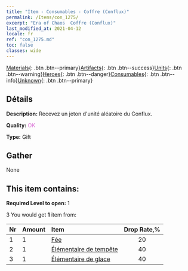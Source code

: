 ```yaml
---
title: "Item - Consumables - Coffre (Conflux)"
permalink: /Items/con_1275/
excerpt: "Era of Chaos  Coffre (Conflux)"
last_modified_at: 2021-04-12
locale: fr
ref: "con_1275.md"
toc: false
classes: wide
---
```

 [Materials](/fr/Items/){: .btn .btn--primary}[Artifacts](/fr/Items/Artifacts/){: .btn .btn--success}[Units](/fr/Items/Units/){: .btn .btn--warning}[Heroes](/fr/Items/Heroes/){: .btn .btn--danger}[Consumables](/fr/Items/Consumables/){: .btn .btn--info}[Unknown](/fr/Items/Unknown/){: .btn .btn--primary}

## Détails
 **Description:** Recevez un jeton d'unité aléatoire du Conflux.

 **Quality:** <span style="color: #DA70D6">OK</span>

 **Type:** Gift

## Gather

  None

## This item contains:

 **Required Level to open:** 1

 3 You would get **1** item  from:

  | Nr | Amount |     Item    | Drop Rate,% |
  |:---|:-------|:------------|:---------:|
  | 1 | 1 | [Fée](/fr/Items/unt_262/) | 20 | 
  | 2 | 1 | [Élémentaire de tempête](/fr/Items/unt_263/) | 40 | 
  | 3 | 1 | [Élémentaire de glace](/fr/Items/unt_264/) | 40 | 

